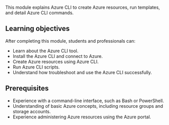 This module explains Azure CLI to create Azure resources, run templates, and detail Azure CLI commands.

## Learning objectives

After completing this module, students and professionals can:

- Learn about the Azure CLI tool.
- Install the Azure CLI and connect to Azure.
- Create Azure resources using Azure CLI.
- Run Azure CLI scripts.
- Understand how troubleshoot and use the Azure CLI successfully.

## Prerequisites

- Experience with a command-line interface, such as Bash or PowerShell.
- Understanding of basic Azure concepts, including resource groups and storage accounts.
- Experience administering Azure resources using the Azure portal.
